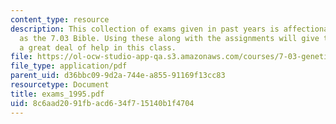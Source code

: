 ```yaml
---
content_type: resource
description: This collection of exams given in past years is affectionately known
  as the 7.03 Bible. Using these along with the assignments will give the student
  a great deal of help in this class.
file: https://ol-ocw-studio-app-qa.s3.amazonaws.com/courses/7-03-genetics-fall-2004/8c6aad2091fbacd634f715140b1f4704_exams_1995.pdf
file_type: application/pdf
parent_uid: d36bbc09-9d2a-744e-a855-91169f13cc83
resourcetype: Document
title: exams_1995.pdf
uid: 8c6aad20-91fb-acd6-34f7-15140b1f4704
---
```

